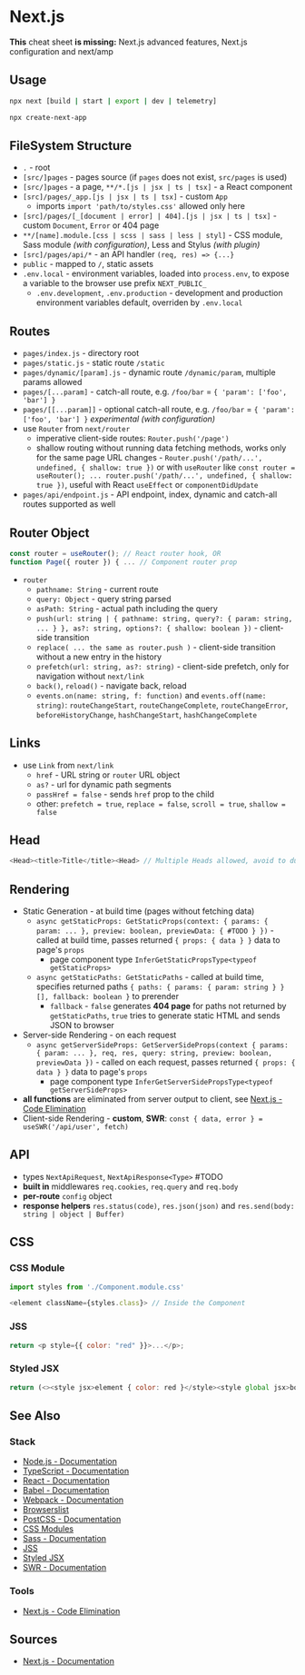 # Next.js

**This** cheat sheet **is missing:** Next.js advanced features, Next.js configuration and next/amp

## Usage

```bash
npx next [build | start | export | dev | telemetry]

npx create-next-app
```

## FileSystem Structure

- `.` - root
- `[src/]pages` - pages source (if `pages` does not exist, `src/pages` is used)
- `[src/]pages` - a page, `**/*.[js | jsx | ts | tsx]` - a React component
- `[src]/pages/_app.[js | jsx | ts | tsx]` - custom `App`
  - imports `import 'path/to/styles.css'` allowed only here
- `[src]/pages/[_[document | error] | 404].[js | jsx | ts | tsx]` - custom `Document`, `Error` or 404 page
- `**/[name].module.[css | scss | sass | less | styl]` - CSS module, Sass module _(with configuration)_, Less and Stylus _(with plugin)_
- `[src]/pages/api/*` - an API handler `(req, res) => {...}`
- `public` - mapped to `/`, static assets
- `.env.local` - environment variables, loaded into `process.env`, to expose a variable to the browser use prefix `NEXT_PUBLIC_`
  - `.env.development`, `.env.production` - development and production environment variables default, overriden by `.env.local`

## Routes

- `pages/index.js` - directory root
- `pages/static.js` - static route `/static`
- `pages/dynamic/[param].js` - dynamic route `/dynamic/param`, multiple params allowed
- `pages/[...param]` - catch-all route, e.g. `/foo/bar` = `{ 'param': ['foo', 'bar'] }`
- `pages/[[...param]]` - optional catch-all route, e.g. `/foo/bar` = `{ 'param': ['foo', 'bar'] }` _experimental (with configuration)_
- use `Router` from `next/router`
  - imperative client-side routes: `Router.push('/page')`
  - shallow routing without running data fetching methods, works only for the same page URL changes - `Router.push('/path/...', undefined, { shallow: true })` or with `useRouter` like `const router = useRouter(); ... router.push('/path/...', undefined, { shallow: true })`, useful with React `useEffect` or `componentDidUpdate`
- `pages/api/endpoint.js` - API endpoint, index, dynamic and catch-all routes supported as well

## Router Object

```javascript
const router = useRouter(); // React router hook, OR
function Page({ router }) { ... // Component router prop
```

- `router`
  - `pathname: String` - current route
  - `query: Object` - query string parsed
  - `asPath: String` - actual path including the query
  - `push(url: string | { pathname: string, query?: { param: string, ... } }, as?: string, options?: { shallow: boolean })` - client-side transition
  - `replace( ... the same as router.push )` - client-side transition without a new entry in the history
  - `prefetch(url: string, as?: string)` - client-side prefetch, only for navigation without `next/link`
  - `back()`, `reload()` - navigate back, reload
  - `events.on(name: string, f: function)` and `events.off(name: string)`: `routeChangeStart`, `routeChangeComplete`, `routeChangeError`, `beforeHistoryChange`, `hashChangeStart`, `hashChangeComplete`

## Links

- use `Link` from `next/link`
  - `href` - URL string or `router` URL object
  - `as?` - url for dynamic path segments
  - `passHref = false` - sends `href` prop to the child
  - other: `prefetch = true`, `replace = false`, `scroll = true`, `shallow = false`

## Head

```javascript
<Head><title>Title</title><Head> // Multiple Heads allowed, avoid to duplicate elements using `name` and `key` props
```

## Rendering

- Static Generation - at build time (pages without fetching data)
  - `async getStaticProps: GetStaticProps(context: { params: { param: ... }, preview: boolean, previewData: { #TODO } })` - called at build time, passes returned `{ props: { data } }` data to page's `props`
    - page component type `InferGetStaticPropsType<typeof getStaticProps>`
  - `async getStaticPaths: GetStaticPaths` - called at build time, specifies returned paths `{ paths: { params: { param: string } }[], fallback: boolean }` to prerender
    - `fallback` - `false` generates **404 page** for paths not returned by `getStaticPaths`, `true` tries to generate static HTML and sends JSON to browser
- Server-side Rendering - on each request
  - `async getServerSideProps: GetServerSideProps(context { params: { param: ... }, req, res, query: string, preview: boolean, previewData })` - called on each request, passes returned `{ props: { data } }` data to page's `props`
    - page component type `InferGetServerSidePropsType<typeof getServerSideProps>`
- **all functions** are eliminated from server output to client, see [Next.js - Code Elimination](https://next-code-elimination.now.sh/)
- Client-side Rendering - **custom**, **SWR**: `const { data, error } = useSWR('/api/user', fetch)`

## API

- types `NextApiRequest`, `NextApiResponse<Type>` #TODO
- **built in** middlewares `req.cookies`, `req.query` and `req.body`
- **per-route** `config` object
- **response helpers** `res.status(code)`, `res.json(json)` and `res.send(body: string | object | Buffer)`

## CSS

### CSS Module

```javascript
import styles from './Component.module.css'

<element className={styles.class}> // Inside the Component
```

### JSS

```javascript
return <p style={{ color: "red" }}>...</p>;
```

### Styled JSX

```javascript
return (<><style jsx>element { color: red }</style><style global jsx>body { color: blue }</style></>)
```

## See Also

### Stack

- [Node.js - Documentation](https://nodejs.org/en/docs/)
- [TypeScript - Documentation](https://www.typescriptlang.org/docs/home.html)
- [React - Documentation](https://reactjs.org/docs/getting-started.html)
- [Babel - Documentation](https://babeljs.io/docs/en/)
- [Webpack - Documentation](https://webpack.js.org/concepts/)
- [Browserslist](https://github.com/browserslist/browserslist)
- [PostCSS - Documentation](https://github.com/postcss/postcss/tree/master/docs)
- [CSS Modules](https://github.com/css-modules/css-modules)
- [Sass - Documentation](https://sass-lang.com/documentation)
- [JSS](https://cssinjs.org/)
- [Styled JSX](https://github.com/vercel/styled-jsx)
- [SWR - Documentation](https://swr.vercel.app/)

### Tools

- [Next.js - Code Elimination](https://next-code-elimination.now.sh/)

## Sources

- [Next.js - Documentation](https://nextjs.org/docs/getting-started)
